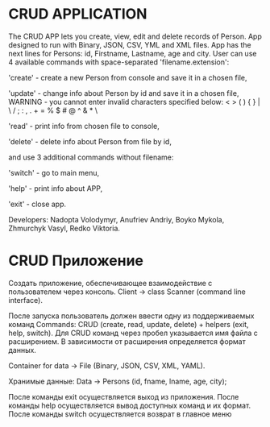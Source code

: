 # CRUD APPLICATION

The CRUD APP lets you create, view, edit and delete records of Person. App designed to run with Binary, JSON, CSV, YML and XML files. App has the next lines for Persons: id, Firstname, Lastname, age and city. User can use 4 available commands with space-separated 'filename.extension':

  'create' - create a new Person from console and save it in a chosen file,

  'update' - change info about Person by id and save it in a chosen file,
WARNING - you cannot enter invalid characters specified below: < > ( ) { } | \\ / ; : , . + = % $ # @ ^ & * \

  'read' - print info from chosen file to console,

  'delete' -  delete info about Person from file by id,

and use 3 additional commands without filename:

  'switch' - go to main menu,

  'help' - print info about APP,

  'exit' - close app.

Developers: Nadopta Volodymyr, Anufriev Andriy, Boyko Mykola, Zhmurchyk Vasyl, Redko Viktoria.

#  CRUD Приложение

Создать приложение, обеспечивающее взаимодействие с пользователем через консоль. Client -> class Scanner (command line interface).

После запуска пользователь должен ввести одну из поддерживаемых команд
Commands: CRUD (create, read, update, delete) + helpers (exit, help, switch).
Для CRUD команд через пробел указывается имя файла с расширением. В зависимости от расширения определяется формат данных.

Container for data -> File (Binary, JSON, CSV, XML, YAML).

Хранимые данные: Data -> Persons (id, fname, lname, age, city);

После команды exit осуществляется выход из приложения.
После команды help осуществляется вывод доступных команд и их формат.
После команды switch осуществляется возврат в главное меню
